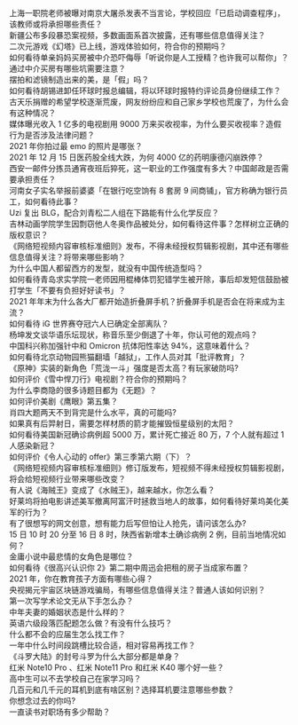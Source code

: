 上海一职院老师被曝对南京大屠杀发表不当言论，学校回应「已启动调查程序」，该教师或将承担哪些责任？  
新疆公布多段暴恐案视频，多数画面系首次披露，还有哪些信息值得关注？  
二次元游戏《幻塔》已上线，游戏体验如何，符合你的预期吗？  
如何看待单亲妈妈买房被中介恐吓侮辱「听说你是人工授精？也许我可以帮你」？通过中介买房有哪些坑需要注意？  
摆拍和滤镜制造出来的美，是「假」吗？  
如何看待胡锡进卸任环球时报总编辑，将以环球时报特约评论员身份继续工作？  
古天乐捐赠的希望学校逐渐荒废，网友纷纷应和自己家乡学校也荒废了，为什么会有这种情况？  
媒体曝光收入 1 亿多的电视剧用 9000 万来买收视率，为什么要买收视率？造假行为是否涉及法律问题？  
2021 年你拍过最 emo 的照片是哪张？  
2021 年 12 月 15 日医药股全线大跌，为何 4000 亿的药明康德闪崩跌停？  
西安一邮件分拣员通宵夜班后猝死，这一职业的工作强度有多大？中国邮政是否需要承担责任？  
河南女子实名举报前婆婆「在银行吃空饷有 8 套房 9 间商铺」，官方称确为银行员工，如何看待此事？  
Uzi 复出 BLG，配合刘青松二人组在下路能有什么化学反应？  
吉林动画学院学生因剽窃他人冬奥作品被处分，如何看待这件事？怎样树立正确的版权意识？  
《网络短视频内容审核标准细则》发布，不得未经授权剪辑影视剧，其中还有哪些信息值得关注？将带来哪些影响？  
为什么中国人都留西方的发型，就没有中国传统造型吗？  
如何看待青岛求实学院一老师因用棍棒体罚犯错学生被开除，事后却发短信鼓励被打学生「不要有负担好好读书」？  
2021 年年末为什么各大厂都开始造折叠屏手机？折叠屏手机是否会在将来成为主流？  
如何看待 iG 世界赛夺冠六人已确定全部离队？  
杨坤发文谈华语乐坛现状，称音乐至少倒退了十年，你认可他的观点吗？  
中国科兴称加强针中和 Omicron 抗体阳性率达 94%，这意味着什么？  
如何看待北京动物园熊猫翻墙「越狱」，工作人员对其「批评教育」？  
《原神》实装的新角色「荒泷一斗」强度是否太高？有玩家破防吗?  
如何评价《雪中悍刀行》电视剧？符合你的预期吗？  
为什么李商隐的很多诗题目都为《无题》？  
如何评价美剧《鹰眼》第五集？  
肖四大题两天不到背完是什么水平，真的可能吗?  
如果真有后羿射日，需要怎样材质的箭才能摧毁恒星级别的太阳？  
如何看待美国新冠确诊病例超 5000 万，累计死亡接近 80 万，7 个人就有超过 1 人感染新冠？  
如何评价《令人心动的 offer》第三季第六期（下）？  
《网络短视频内容审核标准细则》修订版发布，短视频不得未经授权剪辑影视剧，将会给短视频行业带来哪些改变？  
有人说《海贼王》变成了《水贼王》，越来越水，你怎么看？  
好莱坞将拍电影讲述美军撤离阿富汗时拯救当地人的故事，如何看待好莱坞美化美军的行为？  
有了很想写的网文创意，想有能力后写但怕让人抢先，请问该怎么办?  
15 日 10 时 20 分至 16 日 8 时，陕西省新增本土确诊病例 2 例，目前当地情况如何？  
金庸小说中最悲情的女角色是哪位？  
如何看待《很高兴认识你 2》第二期中周迅会把租的房子当成家布置？  
2021 年，你在教育孩子方面有哪些心得？  
央视揭元宇宙区块链游戏骗局，有哪些信息值得关注？普通人该如何识别？  
第一次写学术论文无从下手怎么办？  
中年夫妻的婚姻状态是什么样的？  
英语六级段落匹配题怎么做？有没有什么技巧？  
什么都不会的应届生怎么找工作？  
一年中什么时间段跳槽比较合适，相对容易再找工作？  
《斗罗大陆》的封号斗罗为什么大部分都是单身？  
红米 Note10 Pro 、红米 Note11 Pro 和红米 K40 哪个好一些？  
高中生可以不去学校自己在家学习吗？  
几百元和几千元的耳机到底有啥区别？选择耳机要注意哪些参数？  
你想念过去的你吗?  
一直读书对职场有多少帮助？  
